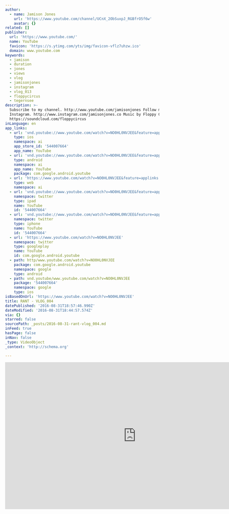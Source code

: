 ```yaml
---
author:
  - name: Jamison Jones
    url: 'https://www.youtube.com/channel/UCnX_2ObSuxpJ_RGBfrO5f6w'
    avatar: {}
related: []
publisher:
  url: 'https://www.youtube.com/'
  name: YouTube
  favicon: 'https://s.ytimg.com/yts/img/favicon-vflz7uhzw.ico'
  domain: www.youtube.com
keywords:
  - jamison
  - duration
  - jones
  - views
  - vlog
  - jamisonjones
  - instagram
  - vlog_013
  - floppycircus
  - tegernsee
description: >-
  Subscribe to my channel. http://www.youtube.com/jamisonjones Follow me on
  Instagram. http://www.instagram.com/jamisonjones.co Music by Floppy Circus.
  https://soundcloud.com/floppycircus
inLanguage: en
app_links:
  - url: 'vnd.youtube://www.youtube.com/watch?v=NO0HL0NVJEE&feature=applinks'
    type: ios
    namespace: ai
    app_store_id: '544007664'
    app_name: YouTube
  - url: 'vnd.youtube://www.youtube.com/watch?v=NO0HL0NVJEE&feature=applinks'
    type: android
    namespace: ai
    app_name: YouTube
    package: com.google.android.youtube
  - url: 'https://www.youtube.com/watch?v=NO0HL0NVJEE&feature=applinks'
    type: web
    namespace: ai
  - url: 'vnd.youtube://www.youtube.com/watch?v=NO0HL0NVJEE&feature=applinks'
    namespace: twitter
    type: ipad
    name: YouTube
    id: '544007664'
  - url: 'vnd.youtube://www.youtube.com/watch?v=NO0HL0NVJEE&feature=applinks'
    namespace: twitter
    type: iphone
    name: YouTube
    id: '544007664'
  - url: 'https://www.youtube.com/watch?v=NO0HL0NVJEE'
    namespace: twitter
    type: googleplay
    name: YouTube
    id: com.google.android.youtube
  - path: http/www.youtube.com/watch?v=NO0HL0NVJEE
    package: com.google.android.youtube
    namespace: google
    type: android
  - path: vnd.youtube/www.youtube.com/watch?v=NO0HL0NVJEE
    package: '544007664'
    namespace: google
    type: ios
isBasedOnUrl: 'https://www.youtube.com/watch?v=NO0HL0NVJEE'
title: RANT - VLOG_004
datePublished: '2016-08-31T18:57:46.990Z'
dateModified: '2016-08-31T18:44:57.574Z'
via: {}
starred: false
sourcePath: _posts/2016-08-31-rant-vlog_004.md
inFeed: true
hasPage: false
inNav: false
_type: VideoObject
_context: 'http://schema.org'

---
```

<iframe src="https://cdn.embedly.com/widgets/media.html?src=https%3A%2F%2Fwww.youtube.com%2Fembed%2FNO0HL0NVJEE%3Ffeature%3Doembed&amp;url=http%3A%2F%2Fwww.youtube.com%2Fwatch%3Fv%3DNO0HL0NVJEE&amp;image=https%3A%2F%2Fi.ytimg.com%2Fvi%2FNO0HL0NVJEE%2Fhqdefault.jpg&amp;key=b7d04c9b404c499eba89ee7072e1c4f7&amp;type=text%2Fhtml&amp;schema=youtube" width="854" height="480" scrolling="no" frameborder="0" allowfullscreen="" style=""></iframe>
